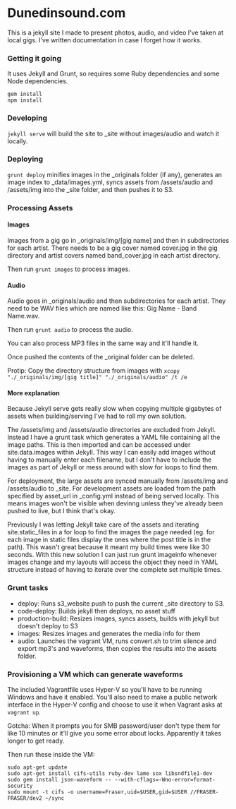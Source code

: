 # Dunedinsound.com

This is a jekyll site I made to present photos, audio, and video I've taken at local gigs. I've written documentation in case I forget how it works.

### Getting it going

It uses Jekyll and Grunt, so requires some Ruby dependencies and some Node dependencies.

```
gem install
npm install
```

### Developing

```jekyll serve``` will build the site to _site without images/audio and watch it locally.

### Deploying

```grunt deploy``` minifies images in the _originals folder (if any), generates an image index to _data/images.yml, syncs assets from /assets/audio and /assets/img into the _site folder, and then pushes it to S3.

### Processing Assets

#### Images
Images from a gig go in _originals/img/[gig name] and then in subdirectories for each artist. There needs to be a gig cover named cover.jpg in the gig directory and artist covers named band_cover.jpg in each artist directory.

Then run `grunt images` to process images.

#### Audio

Audio goes in _originals/audio and then subdirectories for each artist. They need to be WAV files which are named like this: Gig Name - Band Name.wav.

Then run `grunt audio` to process the audio.

You can also process MP3 files in the same way and it'll handle it.

Once pushed the contents of the _original folder can be deleted.

Protip: Copy the directory structure from images with `xcopy "./_originals/img/[gig title]" "./_originals/audio" /t /e`

#### More explanation

Because Jekyll serve gets really slow when copying multiple gigabytes of assets when building/serving I've had to roll my own solution.

The /assets/img and /assets/audio directories are excluded from Jekyll. Instead I have a grunt task which generates a YAML file containing all the image paths. This is then imported and can be accessed under site.data.images within Jekyll. This way I can easily add images without having to manually enter each filename, but I don't have to include the images as part of Jekyll or mess around with slow for loops to find them.

For deployment, the large assets are synced manually from /assets/img and /assets/audio to _site. For development assets are loaded from the path specified by asset_url in _config.yml instead of being served locally. This means images won't be visible when devinng unless they've already been pushed to live, but I think that's okay.

Previously I was letting Jekyll take care of the assets and iterating site.static_files in a for loop to find the images the page needed (eg. for each image in static files display the ones where the post title is in the path). This wasn't great because it meant my build times were like 30 seconds. With this new solution I can just run grunt imageinfo whenever images change and my layouts will access the object they need in YAML structure instead of having to iterate over the complete set multiple times.

### Grunt tasks

* deploy: Runs s3_website push to push the current _site directory to S3.
* code-deploy: Builds jekyll then deploys, no asset stuff
* production-build: Resizes images, syncs assets, builds with jekyll but doesn't deploy to S3
* images: Resizes images and generates the media info for them
* audio: Launches the vagrant VM, runs convert.sh to trim silence and export mp3's and waveforms, then copies the results into the assets folder.

### Provisioning a VM which can generate waveforms

The included Vagrantfile uses Hyper-V so you'll have to be running Windows and have it enabled. You'll also need to make a public network interface in the Hyper-V config and choose to use it when Vagrant asks at `vagrant up`.

Gotcha: When it prompts you for SMB password/user don't type them for like 10 minutes or it'll give you some error about locks. Apparently it takes longer to get ready.

Then run these inside the VM:

```
sudo apt-get update
sudo apt-get install cifs-utils ruby-dev lame sox libsndfile1-dev
sudo gem install json-waveform -- --with-cflags=-Wno-error=format-security
sudo mount -t cifs -o username=Fraser,uid=$USER,gid=$USER //FRASER-FRASER/dev2 ~/sync
```